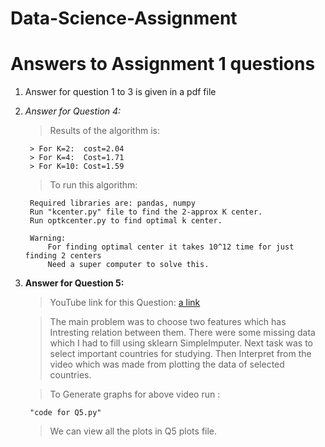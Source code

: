 # Data-Science-Assignment

# Answers to Assignment 1 questions
1. Answer for question 1 to 3 is given in a pdf file
2. *Answer for Question 4:* 
    > Results of the algorithm is:

        > For K=2:  cost=2.04
        > For K=4:  Cost=1.71
        > For K=10: Cost=1.59

    > To run this algorithm: 

        Required libraries are: pandas, numpy
        Run "kcenter.py" file to find the 2-approx K center.
        Run optkcenter.py to find optimal k center.
        
        Warning:
            For finding optimal center it takes 10^12 time for just finding 2 centers
            Need a super computer to solve this.
3. **Answer for Question 5:**
    > YouTube link for this Question:
        [a link](https://youtu.be/QJuyNLU-nT4)

    >The main problem was to choose two features which has Intresting relation between them.
    >There were some missing data which I had to fill using sklearn SimpleImputer.
    >Next task was to select important countries for studying.
    >Then Interpret from the video which was made from plotting the data of selected countries.  

    >To Generate graphs for above video run :

        "code for Q5.py"

    >We can view all the plots in Q5 plots file.    
